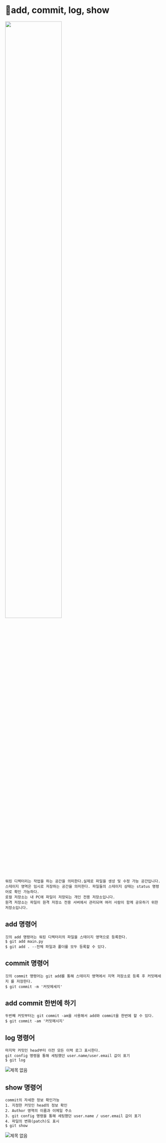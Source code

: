 # 📌add, commit, log, show 

<img src="https://user-images.githubusercontent.com/105197524/196039835-5fbce362-a775-4ebb-b315-01a3c7d5cf6e.jpg" height = 70% width = 60%>

```
워킹 디렉터리는 작업을 하는 공간을 의미한다.실제로 파일을 생성 및 수정 가능 공간입니다.
스테이지 영역은 임시로 저장하는 공간을 의미한다. 파일들의 스테이지 상태는 status 명령어로 확인 가능하다.
로컬 저장소는 내 PC에 파일이 저장되는 개인 전용 저장소입니다.
원격 저장소는 파일이 원격 저장소 전용 서버에서 관리되며 여러 사람이 함께 공유하기 위한 저장소입니다.
```

## add 명령어
```
깃의 add 명령어는 워킹 디렉터리의 파일을 스테이지 영역으로 등록한다.
$ git add main.py
$ git add . --전체 파일과 폴더를 모두 등록할 수 있다.
```

## commit 명령어
```
깃의 commit 명령어는 git add를 통해 스테이지 영역에서 지역 저장소로 등록 후 커밋메세지 를 저장한다.
$ git commit -m '커밋메세지'
```

## add commit 한번에 하기
```
두번째 커밋부터는 git commit -am을 사용해서 add와 commit을 한번에 할 수 있다.
$ git commit -am '커밋메시지'
```


## log 명령어
```
마지막 커밋인 head부터 이전 모든 이력 로그 표시한다.
git config 명령을 통해 세팅했던 user.name/user.email 값이 표기
$ git log
```
![제목 없음](https://user-images.githubusercontent.com/105197524/196040065-4f32120d-5261-4910-a44b-a7e3ea8a7d74.png)

## show 명령어
```
commit의 자세한 정보 확인가능
1. 지정한 커밋인 head의 정보 확인
2. Author 영역의 이름과 이메일 주소
3. git config 명령을 통해 세팅했던 user.name / user.email 값이 표기
4. 파일의 변화(patch)도 표시
$ git show
```
![제목 없음](https://user-images.githubusercontent.com/105197524/196040317-8bb56aee-7116-4bc0-b7d1-28402fbde653.png)

